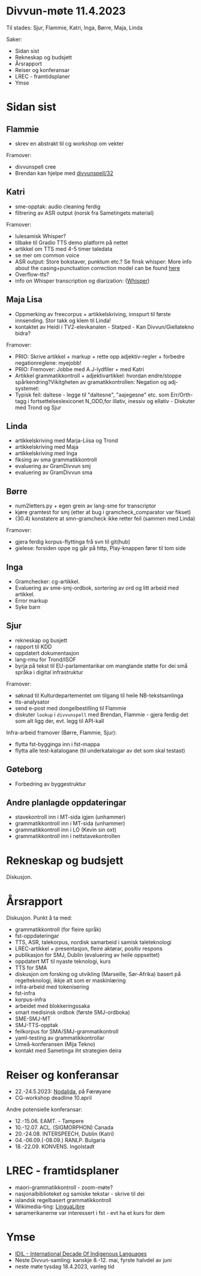 # Divvun-møte 11.4.2023

Til stades: Sjur, Flammie, Katri, Inga, Børre, Maja, Linda

Saker:

* Sidan sist
* Rekneskap og budsjett
* Årsrapport
* Reiser og konferansar
* LREC - framtidsplaner
* Ymse

# Sidan sist

## Flammie

* skrev en abstrakt til cg workshop om vekter

Framover:

* divvunspell cree
* Brendan kan hjelpe med [divvunspell/32](https://github.com/divvun/divvunspell/issues/32)

## Katri

* sme-opptak: audio cleaning ferdig
* filtrering av ASR output (norsk fra Sametingets material)

Framover:
* lulesamisk Whisper?
* tilbake til Gradio TTS demo platform på nettet
* artikkel om TTS med 4-5 timer taledata
* se mer om common voice
* ASR output: Store bokstaver, punktum etc.? Se finsk whisper: More info about the casing+punctuation correction model can be found [here](https://huggingface.co/Finnish-NLP/t5-small-nl24-casing-punctuation-correction)
* Overflow-tts?
* info on Whisper transcription og diarization: ([Whisper](https://lablab.ai/t/whisper-transcription-and-speaker-identification))

## Maja Lisa
* Oppmerking av freecorpus + artikkelskriving, innspurt til første innsending. Stor takk og klem til Linda! 
* kontaktet av Heidi i TV2-elevkanalen - Statped - Kan Divvun/Giellatekno bidra?

Framover:
* PRIO: Skrive artikkel + markup + rette opp adjektiv-regler + forbedre negationreglene: myejobb! 
* PRIO: Fremover: Jobbe med A.J-lydfiler + med Katri
* Artikkel grammatikkontroll + adjektivartikkel: hvordan endre/stoppe spårkendring?Vikitgheten av gramatikkontrollen:  Negation og adj-systemet:
* Typisk feil: daltese - legge til "daltesne", "aajegesne" etc. som Err/Orth-tagg i fortsettelseslexiconet  N_ODD,for illativ, inessiv og ellativ - Diskuter med Trond og Sjur

## Linda

* artikkelskriving med Marja-Liisa og Trond
* artikkelskriving med Maja
* artikkelskriving med Inga
* fiksing av sma grammatikkontroll
* evaluering av GramDivvun smj
* evaluering av GramDivvun sma

## Børre

* num2letters.py + egen grein av lang-sme for transcriptor
* kjøre gramtest for smj (etter at bug i gramcheck_comparator var fikset)
* (30.4) konstatere at smn-gramcheck ikke retter feil (sammen med Linda)

Framover:

* gjera ferdig korpus-flyttinga frå svn til git(hub)
* gielese:
  forsiden oppe og går på http, Play-knappen fører til tom side

## Inga

* Gramchecker: cg-artikkel.
* Evaluering av sme-smj-ordbok, sortering av ord og litt arbeid med artikkel.
* Error markup
* Syke barn

## Sjur

- rekneskap og busjett
- rapport til KDD
- oppdatert dokumentasjon
- lang-rmu for Trond/ISOF
- byrja på tekst til EU-parlamentarikar om manglande støtte for dei små språka i digital infrastruktur

Framover:

* søknad til Kulturdepartementet om tilgang til heile NB-tekstsamlinga
* tts-analysator
* send e-post med dongelbestilling til Flammie
* diskuter `lookup` i `divvunspell` med Brendan, Flammie - gjera ferdig det
  som alt ligg der, evt. legg til API-kall

Infra-arbeid framover (Børre, Flammie, Sjur):

* flytta fst-bygginga inn i fst-mappa
* flytta alle test-katalogane (til underkatalogar av det som skal testast)

## Gøteborg

* Forbedring av byggestruktur

## Andre planlagde oppdateringar

* stavekontroll inn i MT-sida igjen (unhammer)
* grammatikkontroll inn i MT-sida (unhammer)
* grammatikkontroll inn i LO (Kevin sin oxt)
* grammatikkontroll inn i nettstavekontrollen

# Rekneskap og budsjett

Diskusjon.

# Årsrapport

Diskusjon. Punkt å ta med:

- grammatikkontroll (for fleire språk)
- fst-oppdateringar
- TTS, ASR, talekorpus, nordisk samarbeid i samisk taleteknologi
- LREC-artikkel + presentasjon, fleire aktørar, positiv respons
- publikasjon for SMJ, Dublin (evaluering av heile oppsettet)
- oppdatert MT til nyaste teknologi, kurs
- TTS for SMA
- diskusjon om forsking og utvikling (Marseille, Sør-Afrika) basert på regelteknologi, ikkje alt som er maskinlæring
- infra-arbeid med tokenisering
- fst-infra
- korpus-infra
- arbeidet med blokkeringssaka
- smart medisinsk ordbok (første SMJ-ordboka)
- SME-SMJ-MT
- SMJ-TTS-opptak
- feilkorpus for SMA/SMJ-grammatikontroll
- yaml-testing av grammatikkontrollar
- Umeå-konferansen (Mija Tekno)
- kontakt med Sametinga iht strategien deira

# Reiser og konferansar

* 22.-24.5.2023: [Nodalida](https://www.nodalida2023.fo/call-for-papers), på Færøyane
* CG-workshop deadline 10.april

Andre potensielle konferansar:
* 12.-15.06. EAMT. - Tampere
* 10.-12.07. ACL. (SIGMORPHON) Canada
* 20.-24.08. INTERSPEECH, Dublin (Katri)
* 04.-06.09.(-08.09.) RANLP. Bulgaria
* 18.-22.09. KONVENS. Ingolstadt

# LREC - framtidsplaner

* maori-grammatikkontroll - zoom-møte?
* nasjonalbiblioteket og samiske tekstar - skrive til dei
* islandsk regelbasert grammatikkontroll
* Wikimedia-ting: [LinguaLibre](https://lingualibre.org/wiki/LinguaLibre)
* søramerikanerne var interessert i fst - evt ha et kurs for dem

# Ymse

* [IDIL - International Decade Of Indigenous Languages](https://fpcc.ca/stories/the-decade-of-indigenous-languages/)
* Neste Divvun-samling: kanskje 8.-12. mai, fyrste halvdel av juni
* neste møte tysdag 18.4.2023, vanleg tid
